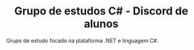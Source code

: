 <h1 align="center"> Grupo de estudos C# - Discord de alunos </h1>
Grupo de estudo focado na plataforma .NET e linguagem C#.
